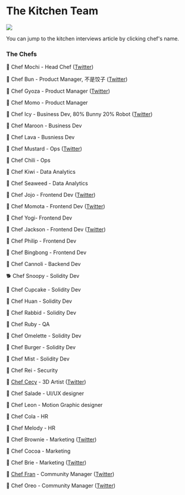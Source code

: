 # The Kitchen Team

![](../.gitbook/assets/the-kitchen-team-header.png)

You can jump to the kitchen interviews article by clicking chef's name.

### The Chefs

🐰 Chef Mochi - Head Chef ([Twitter](https://twitter.com/chef\_mochi/))

🐰 Chef Bun - Product Manager, 不是饺子 ([Twitter](http://twitter.com/chef\_bun\_pcs))

🐰 Chef Gyoza - Product Manager ([Twitter](https://twitter.com/ChefGyoza))

🐰 Chef Momo - Product Manager

🐰 Chef Icy - Business Dev, 80% Bunny 20% Robot ([Twitter](https://twitter.com/PancakeIcy))

🐰 Chef Maroon - Business Dev

🐰 Chef Lava - Busniess Dev

🐰 Chef Mustard - Ops ([Twitter](https://twitter.com/chef\_mustard))

🐰 Chef Chili - Ops

🐰 Chef Kiwi - Data Analytics

🐰 Chef Seaweed - Data Analytics

🐰 Chef Jojo - Frontend Dev ([Twitter](https://twitter.com/0xchefjojo))

🐰 Chef Momota - Frontend Dev ([Twitter](https://twitter.com/chefmomota))

🐰 Chef Yogi- Frontend Dev

🐰 Chef Jackson - Frontend Dev ([Twitter](https://twitter.com/0xchefjackson))

🐰 Chef Philip - Frontend Dev

🐰 Chef Bingbong - Frontend Dev

🐰 Chef Cannoli - Backend Dev

🐕 Chef Snoopy - Solidity Dev

🐰 Chef Cupcake - Solidity Dev

🐰 Chef Huan - Solidity Dev

🐰 Chef Rabbid - Solidity Dev

🐰 Chef Ruby - QA

🐰 Chef Omelette - Solidity Dev

🐰 Chef Burger - Solidity Dev

🐰 Chef Mist - Solidity Dev

🐰 Chef Rei - Security

🐰 [Chef Cecy](https://medium.com/pancakeswap/kitchen-interviews-chef-cecy-the-magical-3d-artist-making-fluffy-bunnies-e1eda53742f3) - 3D Artist ([Twitter](https://twitter.com/Cecymeade))

🐰 Chef Salade - UI/UX designer

🐰 Chef Leon - Motion Graphic designer

🐰 Chef Cola - HR

🐰 Chef Melody - HR

🐰 Chef Brownie - Marketing ([Twitter](https://twitter.com/Chef\_Browniee))

🐰 Chef Cocoa - Marketing

🐰 Chef Brie - Marketing ([Twitter](https://twitter.com/chef\_brie))

🐰 [Chef Fran](https://medium.com/pancakeswap/kitchen-interview-chef-fran-spanish-community-manager-and-a-lovely-mate-368c72102093) - Community Manager ([Twitter](https://twitter.com/ChefFranPS))

🐰 Chef Oreo - Community Manager ([Twitter](https://twitter.com/Chef\_Oreoo))

